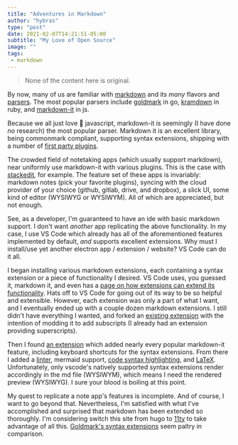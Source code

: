 ```yaml
---
title: "Adventures in Markdown"
author: "hybras"
type: "post"
date: 2021-02-07T14:21:51-05:00
subtitle: "My Love of Open Source"
image: ""
tags:
 - markdown
---
```


> None of the content here is original.

By now, many of us are familiar with [markdown](https://commonmark.org/) and its *many* flavors and [parsers](https://github.com/commonmark/commonmark-spec/wiki/List-of-CommonMark-Implementations). The most popular parsers include [goldmark](https://pkg.go.dev/github.com/yuin/goldmark) in go, [kramdown](https://kramdown.gettalong.org/) in ruby, and [markdown-it](https://www.npmjs.com/package/markdown-it) in js.

Because we all just love 🤮 javascript, markdown-it is seemingly (I have done *no* research) the most popular parser. Markdown it is an excellent library, being commonmark compliant, supporting syntax extensions, shipping with a number of [first party plugins](https://github.com/markdown-it).

The crowded field of notetaking apps (which usually support markdown), near uniformly use markdown-it with various plugins. This is the case with [stackedit](https://stackedit.io/), for example. The feature set of these apps is invariably: markdown notes (pick your favorite plugins), syncing with the cloud provider of your choice (github, gitlab, drive, and dropbox), a slick UI, some kind of editor (WYSIWYG or WYSIWYM). All of which are appreciated, but not enough.

See, as a developer, I'm guaranteed to have an ide with basic markdown support. I don't want *another* app replicating the above functionality. In my case, I use VS Code which already has all of the aforementioned features implemented by default, *and* supports excellent extensions. Why must I install/use yet another electron app / extension / website? VS Code can do it all.

I began installing various markdown extensions, each containing a syntax extension or a piece of functionality I desired. VS Code uses, you guessed it, markdown it, and even has a [page on how extensions can extend its functionality](https://code.visualstudio.com/api/extension-guides/markdown-extension). Hats off to VS Code for going out of its way to be so helpful and extensible. However, each extension was only a part of what I want, and I eventually ended up with a couple dozen markdown extensions. I still didn't have everything I wanted, and forked an [existing extension](https://marketplace.visualstudio.com/items?itemName=bierner.markdown-emoji) with the intention of modding it to add subscripts (I already had an extension providing superscripts).

Then I found [an extension](https://marketplace.visualstudio.com/items?itemName=jebbs.markdown-extended) which added nearly every popular markdown-it feature, including keyboard shortcuts for the syntax extensions. From there I added a [linter](https://marketplace.visualstudio.com/items?itemName=DavidAnson.vscode-markdownlint), mermaid support, [code syntax highlighting](https://marketplace.visualstudio.com/items?itemName=bierner.markdown-shiki), and [LaTeX](). Unfortunately, only vscode's natively supported syntax extensions render accordingly in the md file (WYSIWYM), which means I need the rendered preview (WYSIWYG). I sure your blood is boiling at this point.

My quest to replicate a note app's features is incomplete. And of course, I want to go beyond that. Nevertheless, I'm satisfied with what I've accomplished and surprised that markdown has been extended so thoroughly. I'm considering switch this site from hugo to [11ty](https://www.11ty.dev/) to take advantage of all this. [Goldmark's syntax extensions](https://github.com/yuin/goldmark#extensions) seem paltry in comparison.
